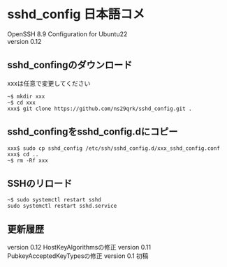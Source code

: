 # sshd_config 日本語コメ

OpenSSH 8.9 Configuration for Ubuntu22  
version 0.12

## sshd_confingのダウンロード

xxxは任意で変更してください

```Shell
~$ mkdir xxx
~$ cd xxx
xxx$ git clone https://github.com/ns29qrk/sshd_config.git .
```

## sshd_confingをsshd_config.dにコピー

```Shell
xxx$ sudo cp sshd_config /etc/ssh/sshd_config.d/xxx_sshd_config.conf
xxx$ cd ..
~$ rm -Rf xxx
```

## SSHのリロード

```Shell
~$ sudo systemctl restart sshd
sudo systemctl restart sshd.service
```

## 更新履歴
version 0.12 HostKeyAlgorithmsの修正
version 0.11 PubkeyAcceptedKeyTypesの修正
version 0.1 初稿